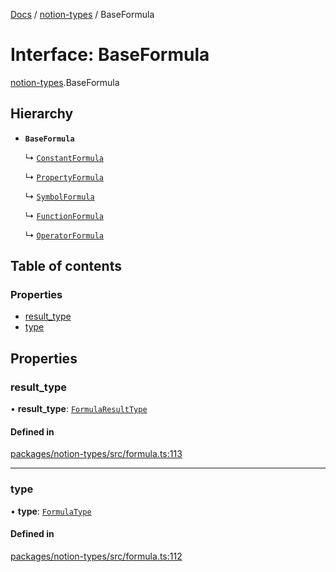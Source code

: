 [Docs](../README.md) / [notion-types](../modules/notion_types.md) / BaseFormula

# Interface: BaseFormula

[notion-types](../modules/notion_types.md).BaseFormula

## Hierarchy

- **`BaseFormula`**

  ↳ [`ConstantFormula`](notion_types.ConstantFormula.md)

  ↳ [`PropertyFormula`](notion_types.PropertyFormula.md)

  ↳ [`SymbolFormula`](notion_types.SymbolFormula.md)

  ↳ [`FunctionFormula`](notion_types.FunctionFormula.md)

  ↳ [`OperatorFormula`](notion_types.OperatorFormula.md)

## Table of contents

### Properties

- [result\_type](notion_types.BaseFormula.md#result_type)
- [type](notion_types.BaseFormula.md#type)

## Properties

### result\_type

• **result\_type**: [`FormulaResultType`](../modules/notion_types.md#formularesulttype)

#### Defined in

[packages/notion-types/src/formula.ts:113](https://github.com/ntcho/react-notion-x/blob/dbcf322/packages/notion-types/src/formula.ts#L113)

___

### type

• **type**: [`FormulaType`](../modules/notion_types.md#formulatype)

#### Defined in

[packages/notion-types/src/formula.ts:112](https://github.com/ntcho/react-notion-x/blob/dbcf322/packages/notion-types/src/formula.ts#L112)
